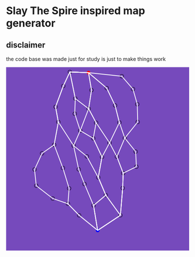 # Slay The Spire inspired map generator

## disclaimer
the code base was made just for study is just to make things work

![image.png](image.png)